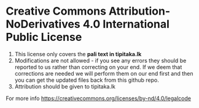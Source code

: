 # Creative Commons Attribution-NoDerivatives 4.0 International Public License

1. This license only covers the **pali text in tipitaka.lk**
2. Modifications are not allowed - if you see any errors they should be reported to us rather than correcting on your end. If we deem that corrections are needed we will perform them on our end first and then you can get the updated files back from this github repo.
3. Attribution should be given to tipitaka.lk

For more info https://creativecommons.org/licenses/by-nd/4.0/legalcode
